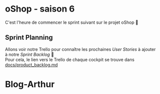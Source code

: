 # oShop - saison 6

C'est l'heure de commencer le sprint suivant sur le projet oShop :tada:

## Sprint Planning

Allons voir notre Trello pour connaître les prochaines _User Stories_ à ajouter à notre _Sprint Backlog_ :eyes:  
Pour cela, le lien vers le Trello de chaque cockpit se trouve dans [docs/product_backlog.md](docs/product_backlog.md)

# Blog-Arthur
